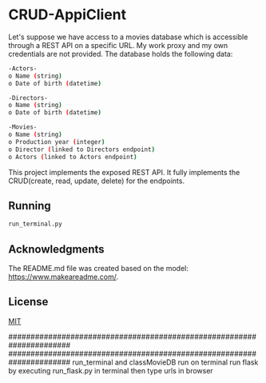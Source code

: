 # CRUD-AppiClient

Let's suppose we have access to a movies database which is accessible through a REST API on a specific URL. My work proxy and my own credentials are not provided. The database holds the following data:
```bash
-Actors-
o Name (string)
o Date of birth (datetime)

-Directors-
o Name (string)
o Date of birth (datetime)

-Movies-
o Name (string)
o Production year (integer)
o Director (linked to Directors endpoint)
o Actors (linked to Actors endpoint)
```

This project implements the exposed REST API. It fully implements the CRUD(create, read, update, delete) for the endpoints.
## Running
```bash
run_terminal.py
```
## Acknowledgments
The README.md file was created based on the model: https://www.makeareadme.com/.

## License
[MIT](https://choosealicense.com/licenses/mit/)

######################################################################
######################################################################
run_terminal and classMovieDB run on terminal
run flask by executing run_flask.py in terminal
then type urls in browser
